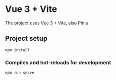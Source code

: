 # Vue 3 + Vite

The project uses Vue 3 + Vite, also Pinia
## Project setup
```
npm install
```

### Compiles and hot-reloads for development
```
npm run serve
```